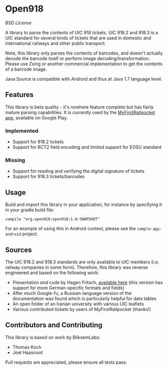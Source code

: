 # Open918
*BSD License*

A library to parse the contents of UIC 918 tickets. UIC 918.2 and 918.3 is a UIC standard for several kinds of tickets that are used in domestic and international railways and other public transport.

Note, this library only parses the contents of barcodes, and doesn't actually decode the barcode itself or perform image decoding/transformation. Please use Zxing or another commercial implementation to get the contents of a barcode image.

Java Source is compatible with Android and thus at Java 1.7 language level.

## Features
This library is beta quality - it's nowhere feature complete but has fairly mature parsing capabilities. It is currently used by the [MyFirstRailpocket app](https://play.google.com/store/apps/details?id=nl.waarisdetrein.myfirstrailpocket), available on Google Play.

### Implemented
* Support for 918.2 tickets
* Support for RCT2 field encoding and limited support for EOSU standard

### Missing
* Support for reading and verifying the digital signature of tickets
* Support for 918.3 tickets/barcodes

## Usage
Build and import this library in your application, for instance by specifying it in your gradle build file:

```compile "org.open918:open918:1.0-SNAPSHOT" ```

For an example of using this in Android context, please see the ``sample-app-android`` project.

## Sources
The UIC 918.2 and 918.3 standards are only available to UIC members (i.e. railway companies in some form). Therefore, this library was reverse engineered and based on the following work:

- Presentation and code by Hagen Fritsch, [available here](https://github.com/rumpeltux/onlineticket/blob/master/onlineticket.py) (this version has support for more German-specific formats and fields)
- After much Google-fu, a Russian-language version of the documentation was found which is particularly helpful for data tables
- An open folder of an Iranian university with various UIC leaflets
- Various contributed tickets by users of MyFirstRailpocket (thanks!)

## Contributors and Contributing

This library is based on work by BliksemLabs:

* Thomas Koch
* Joel Haasnoot

Pull requests are appreciated, please ensure all tests pass.